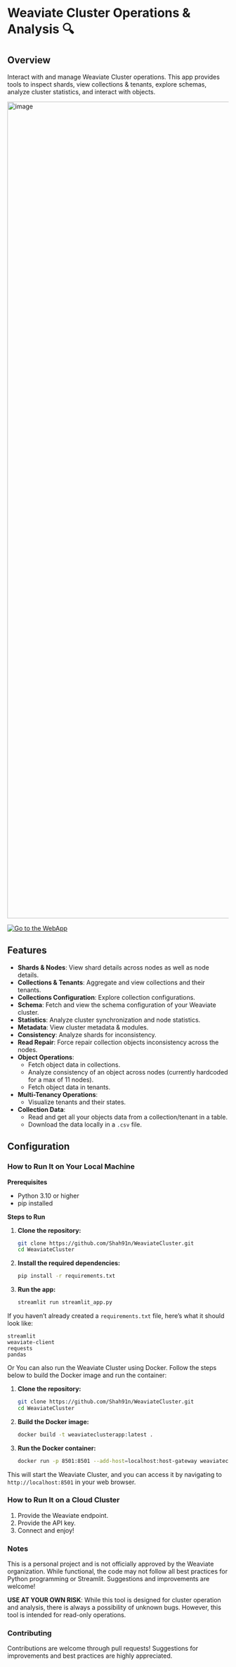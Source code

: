 # Weaviate Cluster Operations & Analysis 🔍

## Overview

Interact with and manage Weaviate Cluster operations. This app provides tools to inspect shards, view collections & tenants, explore schemas, analyze cluster statistics, and interact with objects.

<img width="1857" alt="image" src="https://github.com/user-attachments/assets/a91aa7ee-87e1-44d1-bc6f-eb88a94cc3a3" />

[![Go to the WebApp](https://static.streamlit.io/badges/streamlit_badge_black_white.svg)](https://weaviatecluster.streamlit.app/)

## Features

- **Shards & Nodes**: View shard details across nodes as well as node details.
- **Collections & Tenants**: Aggregate and view collections and their tenants.
- **Collections Configuration**: Explore collection configurations.
- **Schema**: Fetch and view the schema configuration of your Weaviate cluster.
- **Statistics**: Analyze cluster synchronization and node statistics.
- **Metadata**: View cluster metadata & modules.
- **Consistency**: Analyze shards for inconsistency.
- **Read Repair**: Force repair collection objects inconsistency across the nodes.
- **Object Operations**:
   - Fetch object data in collections.
   - Analyze consistency of an object across nodes (currently hardcoded for a max of 11 nodes).
   - Fetch object data in tenants.
- **Multi-Tenancy Operations**:
   - Visualize tenants and their states.
- **Collection Data**:
   - Read and get all your objects data from a collection/tenant in a table.
   - Download the data locally in a `.csv` file.

## Configuration

### How to Run It on Your Local Machine

**Prerequisites**

- Python 3.10 or higher
- pip installed

**Steps to Run**

1. **Clone the repository:**

    ```bash
    git clone https://github.com/Shah91n/WeaviateCluster.git
    cd WeaviateCluster
    ```

2. **Install the required dependencies:**

    ```bash
    pip install -r requirements.txt
    ```

3. **Run the app:**

    ```bash
    streamlit run streamlit_app.py
    ```

If you haven’t already created a `requirements.txt` file, here’s what it should look like:

```text
streamlit
weaviate-client
requests
pandas
```

Or You can also run the Weaviate Cluster using Docker. Follow the steps below to build the Docker image and run the container:

1. **Clone the repository:**

    ```bash
    git clone https://github.com/Shah91n/WeaviateCluster.git
    cd WeaviateCluster
    ```

2. **Build the Docker image:**

    ```bash
    docker build -t weaviateclusterapp:latest .
    ```

3. **Run the Docker container:**

    ```bash
    docker run -p 8501:8501 --add-host=localhost:host-gateway weaviateclusterapp
    ```

This will start the Weaviate Cluster, and you can access it by navigating to `http://localhost:8501` in your web browser.

### How to Run It on a Cloud Cluster

1. Provide the Weaviate endpoint.
2. Provide the API key.
3. Connect and enjoy!

### Notes

This is a personal project and is not officially approved by the Weaviate organization. While functional, the code may not follow all best practices for Python programming or Streamlit. Suggestions and improvements are welcome!

**USE AT YOUR OWN RISK**: While this tool is designed for cluster operation and analysis, there is always a possibility of unknown bugs. However, this tool is intended for read-only operations.

### Contributing

Contributions are welcome through pull requests! Suggestions for improvements and best practices are highly appreciated.
